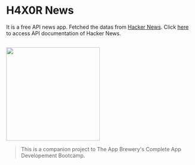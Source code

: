 # H4X0R News

It is a free API news app. Fetched the datas from [Hacker News](https://news.ycombinator.com/). Click [here](https://hn.algolia.com/api) to access API documentation of Hacker News.

##
<img src="https://github.com/MutluClkn/My_iOS_Academia/blob/main/23.%20Dicee/Documentation/GIF.gif " width="250">

>This is a companion project to The App Brewery's Complete App Developement Bootcamp.
